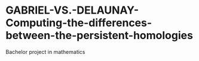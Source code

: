 # GABRIEL-VS.-DELAUNAY-Computing-the-differences-between-the-persistent-homologies
Bachelor project in mathematics
